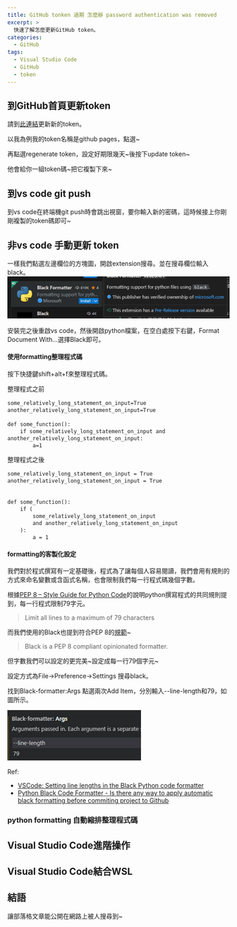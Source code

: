 ```yaml
---
title: GitHub tonken 過期 怎麼辦 password authentication was removed
excerpt: >
  快速了解怎麼更新GitHub token。
categories:
  - GitHub
tags:
  - Visual Studio Code
  - GitHub
  - token
---
```

## 到GitHub首頁更新token

請到[此連結](https://github.com/settings/tokens)更新新的token。

以我為例我的token名稱是github pages，點選~

再點選regenerate token，設定好期限幾天~後按下update token~

他會給你一組token碼~把它複製下來~

## 到vs code git push
到vs code在終端機git push時會跳出視窗，要你輸入新的密碼，這時候接上你剛剛複製的token碼即可~

## 非vs code 手動更新 token
一樣我們點選左邊欄位的方塊圖，開啟extension搜尋。並在搜尋欄位輸入black。
![python_black_extension](/assets/images/python_black_extension.png)


安裝完之後重啟vs code，然後開啟python檔案，在空白處按下右鍵，Format Document With...選擇Black即可。

#### 使用formatting整理程式碼

按下快捷鍵shift+alt+f來整理程式碼。

整理程式之前
```
some_relatively_long_statement_on_input=True
another_relatively_long_statement_on_input=True

def some_function():
    if some_relatively_long_statement_on_input and another_relatively_long_statement_on_input:
        a=1
```


整理程式之後
```
some_relatively_long_statement_on_input = True
another_relatively_long_statement_on_input = True


def some_function():
    if (
        some_relatively_long_statement_on_input
        and another_relatively_long_statement_on_input
    ):
        a = 1
```

#### formatting的客製化設定

我們對於程式撰寫有一定基礎後，程式為了讓每個人容易閱讀，我們會用有規則的方式來命名變數或含函式名稱，也會限制我們每一行程式碼幾個字數。

根據[PEP 8 – Style Guide for Python Code](https://peps.python.org/pep-0008/)的說明python撰寫程式的共同規則提到，每一行程式限制79字元。

> Limit all lines to a maximum of 79 characters

而我們使用的Black也提到符合PEP 8的[規範](https://github.com/psf/black#the-black-code-style)~

> Black is a PEP 8 compliant opinionated formatter.

但字數我們可以設定的更完美~設定成每一行79個字元~

設定方式為File->Preference->Settings 搜尋black。

找到Black-formatter:Args
點選兩次Add Item，分別輸入--line-length和79，如圖所示。

![python_black_line_length](/assets/images/python_black_line_length.png)

Ref:
* [VSCode: Setting line lengths in the Black Python code formatter](https://dev.to/adamlombard/vscode-setting-line-lengths-in-the-black-python-code-formatter-1g62)
* [Python Black Code Formatter - Is there any way to apply automatic black formatting before commiting project to Github](https://stackoverflow.com/questions/71180810/python-black-code-formatter-is-there-any-way-to-apply-automatic-black-formatti)

### python formatting 自動縮排整理程式碼

## Visual Studio Code進階操作

## Visual Studio Code結合WSL

## 結語
讓部落格文章能公開在網路上被人搜尋到~